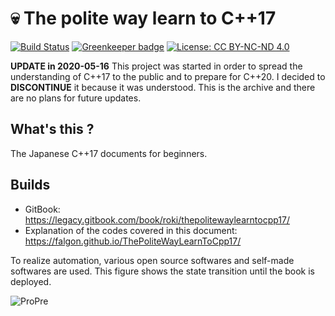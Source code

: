 # :skull: The polite way learn to C++17

[![Build Status](https://travis-ci.org/falgon/ThePoliteWayLearnToCpp17.svg?branch=original_state)](https://travis-ci.org/falgon/ThePoliteWayLearnToCpp17)
[![Greenkeeper badge](https://badges.greenkeeper.io/falgon/ThePoliteWayLearnToCpp17.svg)](https://greenkeeper.io/)
[![License: CC BY-NC-ND 4.0](https://img.shields.io/badge/License-CC%20BY--NC--ND%204.0-lightgrey.svg)](https://creativecommons.org/licenses/by-nc-nd/4.0/) 

**UPDATE in 2020-05-16**
This project was started in order to spread the understanding of C++17 to the public and 
to prepare for C++20. 
I decided to **DISCONTINUE** it because it was understood.
This is the archive and there are no plans for future updates.

## What's this ?
The Japanese C++17 documents for beginners.

## Builds

* GitBook: https://legacy.gitbook.com/book/roki/thepolitewaylearntocpp17/
* Explanation of the codes covered in this document: https://falgon.github.io/ThePoliteWayLearnToCpp17/

To realize automation, various open source softwares and self-made softwares are used.
This figure shows the state transition until the book is deployed.

![ProPre](https://user-images.githubusercontent.com/1241783/58364454-8b3fab80-7eef-11e9-866c-f298d08c5152.png)
